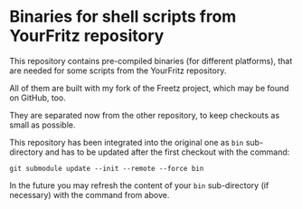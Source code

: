 # Binaries for shell scripts from YourFritz repository

This repository contains pre-compiled binaries (for different platforms), that are needed for some scripts from the YourFritz repository.

All of them are built with my fork of the Freetz project, which may be found on GitHub, too.

They are separated now from the other repository, to keep checkouts as small as possible.

This repository has been integrated into the original one as `bin` sub-directory and has to be updated after the first checkout with the command:

```shell
git submodule update --init --remote --force bin
```

In the future you may refresh the content of your `bin` sub-directory (if necessary) with the command from above.
